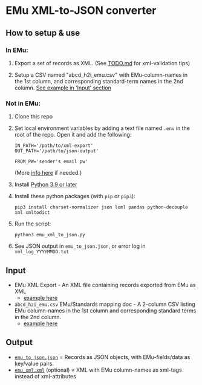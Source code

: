# EMu XML-to-JSON converter

## How to setup & use

### In EMu:
1. Export a set of records as XML.  (See [TODO.md](https://github.com/magpiedin/EMu-xml-to-json/blob/main/TODO.md) for xml-validation tips)

2. Setup a CSV named "abcd_h2i_emu.csv" with EMu-column-names in the 1st column, and corresponding standard-term names in the 2nd column.  [See example in 'Input' section](#input)


### Not in EMu:

1. Clone this repo

2. Set local environment variables by adding a text file named `.env` in the root of the repo. Open it and add the following:
    ```
    IN_PATH='/path/to/xml-export'
    OUT_PATH='/path/to/json-output'

    FROM_PW='sender's email pw'
    ```

    (More [info here](https://able.bio/rhett/how-to-set-and-get-environment-variables-in-python--274rgt5) if needed.)

3. Install [Python 3.9 or later](https://www.python.org/downloads/)

4. Install these python packages (with `pip` or `pip3`):

    `pip3 install charset-normalizer json lxml pandas python-decouple xml xmltodict`

5. Run the script:

    `python3 emu_xml_to_json.py`

6. See JSON output in `emu_to_json.json`, or error log in `xml_log_YYYYMMDD.txt`

## Input
- EMu XML Export - An XML file containing records exported from EMu as XML
    - [example here](https://github.com/magpiedin/EMu-xml-to-json/blob/main/data_in/sample.xml)
- `abcd_h2i_emu.csv` EMu/Standards mapping doc - A 2-column CSV listing EMu column-names in the 1st column and corresponding standard terms in the 2nd column.
    - [example here](https://github.com/magpiedin/EMu-xml-to-json/blob/main/data_in/abcd_h2i_emu.csv)

## Output
- [`emu_to_json.json`](https://github.com/magpiedin/EMu-xml-to-json/blob/main/data_out/emu_to_json.json) = Records as JSON objects, with EMu-fields/data as key/value pairs.
- [`emu_xml.xml`](https://github.com/fieldmuseum/EMu-xml-to-json/blob/main/data_out/emu_xml.xml) (optional) = XML with EMu column-names as xml-tags instead of xml-attributes
